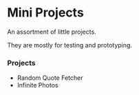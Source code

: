 # Mini Projects

An assortment of little projects.

They are mostly for testing and prototyping.

### Projects

* Random Quote Fetcher
* Infinite Photos
